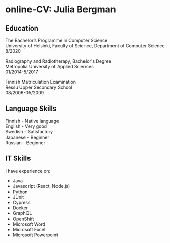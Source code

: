 # online-CV: Julia Bergman

## Education

<p>The Bachelor’s Programme in Computer Science<br>
University of Helsinki, Faculty of Science, Department of Computer Science<br>
8/2020- <br>

Radiography and Radiotherapy, Bachelor's Degree<br>
Metropolia University of Applied Sciences<br>
01/2014-5/2017<br>

Finnish Matriculation Examination<br>
Ressu Upper Secondary School<br>
08/2006-05/2009</p>

## Language Skills

<p>Finnish - Native language<br>
English - Very good<br>
Swedish - Satisfactory<br>
Japanese - Beginner<br>
Russian - Beginner</p>

## IT Skills

I have experience on: 
- Java
- Javascript (React, Node.js)
- Python
- JUnit
- Cypress
- Docker
- GraphQL
- OpenShift
- Microsoft Word
- Microsoft Excel
- Microsoft Powerpoint
